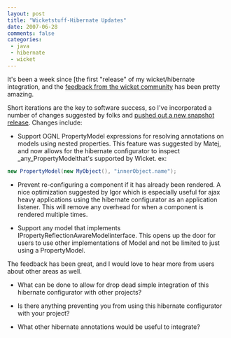 ```yaml
---
layout: post
title: "Wicketstuff-Hibernate Updates"
date: 2007-06-28
comments: false
categories:
 - java
 - hibernate
 - wicket
---
```


It's been a week since [the first "release" of my wicket/hibernate integration, and the [feedback from the wicket community](http://www.nabble.com/HibernateAnnotationComponentConfigurator-t3969383.html#a11266736) has been pretty amazing.



Short iterations are the key to software success, so I've incorporated a number of changes suggested by folks and [pushed out a new snapshot release](http://www.wicketstuff.org/maven/repository/org/wicketstuff/wicketstuff-hibernate/). Changes include:




  - Support OGNL PropertyModel expressions for resolving annotations on models using nested properties. This feature was suggested by Matej, and now allows for the hibernate configurator to inspect _any_PropertyModelthat's supported by Wicket. ex:

```java
new PropertyModel(new MyObject(), "innerObject.name");
```



  - Prevent re-configuring a component if it has already been rendered. A nice optimization suggested by Igor which is especially useful for ajax heavy applications using the hibernate configurator as an application listener. This will remove any overhead for when a component is rendered multiple times.


  - Support any model that implements IPropertyReflectionAwareModelinterface. This opens up the door for users to use other implementations of Model and not be limited to just using a PropertyModel.




The feedback has been great, and I would love to hear more from users about other areas as well.



  - What can be done to allow for drop dead simple integration of this hibernate configurator with other projects?


  - Is there anything preventing you from using this hibernate configurator with your project?


  - What other hibernate annotations would be useful to integrate?




